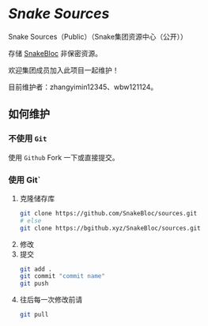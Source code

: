 # _Snake Sources_

Snake Sources（Public）（Snake集团资源中心（公开））

存储 [SnakeBloc](https://hydro.ac/d/Snake/) 非保密资源。

欢迎集团成员加入此项目一起维护！

目前维护者：zhangyimin12345、wbw121124。

## 如何维护

### 不使用 `Git`

使用 `Github` Fork 一下或直接提交。

### 使用 Git`

1. 克隆储存库
   ```sh
   git clone https://github.com/SnakeBloc/sources.git
   # else
   git clone https://bgithub.xyz/SnakeBloc/sources.git
   ```
2. 修改
3. 提交
   ```sh
   git add .
   git commit "commit name"
   git push
   ```
4. 往后每一次修改前请
   ```sh
   git pull
   ```
